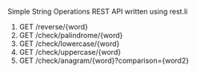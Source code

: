 Simple String Operations REST API written using rest.li

1. GET /reverse/{word}
2. GET /check/palindrome/{word}
3. GET /check/lowercase/{word}
4. GET /check/uppercase/{word}
5. GET /check/anagram/{word}?comparison={word2}
